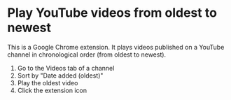 # Play YouTube videos from oldest to newest
This is a Google Chrome extension.
It plays videos published on a YouTube channel in chronological order (from oldest to newest).

1) Go to the Videos tab of a channel
2) Sort by "Date added (oldest)"
3) Play the oldest video
4) Click the extension icon

